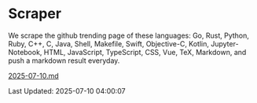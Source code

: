 # Scraper

We scrape the github trending page of these languages: Go, Rust, Python, Ruby, C++, C, Java, Shell, Makefile, Swift, Objective-C, Kotlin, Jupyter-Notebook, HTML, JavaScript, TypeScript, CSS, Vue, TeX, Markdown, and push a markdown result everyday.

[2025-07-10.md](https://github.com/yangwenmai/github-trending-backup/blob/master/2025-07-10.md)

Last Updated: 2025-07-10 04:00:07